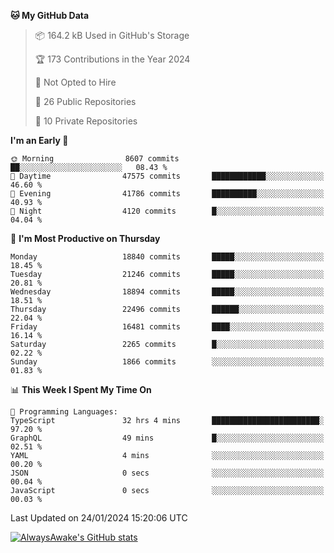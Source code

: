 <!--START_SECTION:waka-->
**🐱 My GitHub Data** 

> 📦 164.2 kB Used in GitHub's Storage 
 > 
> 🏆 173 Contributions in the Year 2024
 > 
> 🚫 Not Opted to Hire
 > 
> 📜 26 Public Repositories 
 > 
> 🔑 10 Private Repositories 
 > 
**I'm an Early 🐤** 

```text
🌞 Morning                8607 commits        ██░░░░░░░░░░░░░░░░░░░░░░░   08.43 % 
🌆 Daytime                47575 commits       ████████████░░░░░░░░░░░░░   46.60 % 
🌃 Evening                41786 commits       ██████████░░░░░░░░░░░░░░░   40.93 % 
🌙 Night                  4120 commits        █░░░░░░░░░░░░░░░░░░░░░░░░   04.04 % 
```
📅 **I'm Most Productive on Thursday** 

```text
Monday                   18840 commits       █████░░░░░░░░░░░░░░░░░░░░   18.45 % 
Tuesday                  21246 commits       █████░░░░░░░░░░░░░░░░░░░░   20.81 % 
Wednesday                18894 commits       █████░░░░░░░░░░░░░░░░░░░░   18.51 % 
Thursday                 22496 commits       ██████░░░░░░░░░░░░░░░░░░░   22.04 % 
Friday                   16481 commits       ████░░░░░░░░░░░░░░░░░░░░░   16.14 % 
Saturday                 2265 commits        █░░░░░░░░░░░░░░░░░░░░░░░░   02.22 % 
Sunday                   1866 commits        ░░░░░░░░░░░░░░░░░░░░░░░░░   01.83 % 
```


📊 **This Week I Spent My Time On** 

```text
💬 Programming Languages: 
TypeScript               32 hrs 4 mins       ████████████████████████░   97.20 % 
GraphQL                  49 mins             █░░░░░░░░░░░░░░░░░░░░░░░░   02.51 % 
YAML                     4 mins              ░░░░░░░░░░░░░░░░░░░░░░░░░   00.20 % 
JSON                     0 secs              ░░░░░░░░░░░░░░░░░░░░░░░░░   00.04 % 
JavaScript               0 secs              ░░░░░░░░░░░░░░░░░░░░░░░░░   00.03 % 
```


 Last Updated on 24/01/2024 15:20:06 UTC
<!--END_SECTION:waka-->

[![AlwaysAwake's GitHub stats](https://github-readme-stats.vercel.app/api?username=AlwaysAwake&show_icons=true&theme=github_dark&count_private=true)](https://github.com/AlwaysAwake/AlwaysAwake)
